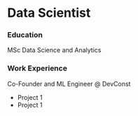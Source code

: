 # Data Scientist

### Education
MSc Data Science and Analytics

### Work Experience
Co-Founder and ML Engineer @ DevConst
- Project 1
- Project 1
